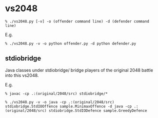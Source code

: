 vs2048
======

    % ./vs2048.py [-v] -o (offender command line) -d (defender command line)

E.g.

    % ./vs2048.py -v -o python offender.py -d python defender.py


stdiobridge
-----------

Java classes under stdiobridge/ bridge players of the original 2048 battle into this vs2048.

E.g.

    % javac -cp .:(original/2048/src) stdiobridge/*

    % ./vs2048.py -v -o java -cp .:(original/2048/src) stdiobridge.StdIOOffence sample.MinimaxOffence -d java -cp .:(original/2048/src) stdiobridge.StdIODefence sample.GreedyDefence
